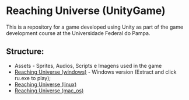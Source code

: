 # Reaching Universe (UnityGame)
 This is a repository for a game developed using Unity as part of the game development course at the Universidade Federal do Pampa.

## Structure:

* Assets - Sprites, Audios, Scripts e Imagens used in the game
* [Reaching Universe (windows)](https://github.com/lucianoMarchezan/Reaching-Universe--UnityGame-/blob/main/Reaching%20Universe%20(windows).zip)  - Windows version (Extract and click ru.exe to play);
* [Reaching Universe (linux)](https://github.com/lucianoMarchezan/Reaching-Universe--UnityGame-/blob/main/Reaching%20Universe%20(linux).zip)
* [Reaching Universe (mac_os)](https://github.com/lucianoMarchezan/Reaching-Universe--UnityGame-/blob/main/Reaching%20Universe%20(mac_os).zip)
